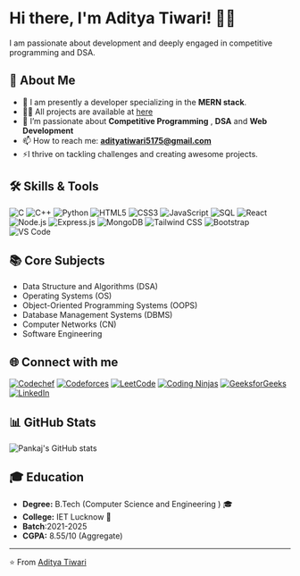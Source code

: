  # Hi there, I'm Aditya Tiwari! 👨‍💻

I am passionate about development and deeply engaged in competitive programming and DSA.
## 🚀 About Me

- 🌱 I am presently a developer specializing in the **MERN stack**.
- 👨‍💻 All  projects are available at [here](https://github.com/Aditya122003?tab=repositories)
- 💬 I’m passionate about **Competitive Programming** , **DSA** and **Web Development**
- 📫 How to reach me: **[adityatiwari5175@gmail.com](mailto:adityatiwari5175@gmail.com)**
- ⚡I thrive on tackling challenges and creating awesome projects.

## 🛠 Skills & Tools

![C](https://img.shields.io/badge/-C-000?&logo=C)
![C++](https://img.shields.io/badge/-C++-00599C?&logo=cplusplus)
![Python](https://img.shields.io/badge/-Python-3776AB?&logo=python)
![HTML5](https://img.shields.io/badge/-HTML5-E34F26?&logo=html5)
![CSS3](https://img.shields.io/badge/-CSS3-1572B6?&logo=css3)
![JavaScript](https://img.shields.io/badge/-JavaScript-F7DF1E?&logo=javascript)
![SQL](https://img.shields.io/badge/-SQL-4479A1?&logo=sql)
![React](https://img.shields.io/badge/-React-61DAFB?&logo=react)
![Node.js](https://img.shields.io/badge/-Node.js-339933?&logo=nodedotjs)
![Express.js](https://img.shields.io/badge/-Express.js-000000?&logo=express)
![MongoDB](https://img.shields.io/badge/-MongoDB-47A248?&logo=mongodb)
![Tailwind CSS](https://img.shields.io/badge/-Tailwind%20CSS-38B2AC?&logo=tailwind-css)
![Bootstrap](https://img.shields.io/badge/-Bootstrap-7952B3?&logo=bootstrap)
![VS Code](https://img.shields.io/badge/-VS%20Code-007ACC?&logo=visual-studio-code)

## 📚 Core Subjects

- Data Structure and Algorithms (DSA)
- Operating Systems (OS)
- Object-Oriented Programming Systems (OOPS)
- Database Management Systems (DBMS)
- Computer Networks (CN)
- Software Engineering

## 🌐 Connect with me

[![Codechef](https://img.shields.io/badge/Codechef-3--star-brightgreen?style=for-the-badge&logo=codechef)](https://www.codechef.com/users/adityatiwar_21)
[![Codeforces](https://img.shields.io/badge/Codeforces-Pupil-green?style=for-the-badge&logo=codeforces)](https://codeforces.com/profile/Aditya_t517)
[![LeetCode](https://img.shields.io/badge/LeetCode-orange?style=for-the-badge&logo=leetcode)](https://leetcode.com/u/Adityatiwari_21/)
[![Coding Ninjas](https://img.shields.io/badge/Coding%20Ninjas-orange?style=for-the-badge&logo=codingninjas)](https://www.naukri.com/code360/profile/AdityaXnaruto)
[![GeeksforGeeks](https://img.shields.io/badge/GeeksforGeeks-White?style=for-the-badge&logo=geeksforgeeks)](https://www.geeksforgeeks.org/user/mycodinge8o/)
[![LinkedIn](https://img.shields.io/badge/LinkedIn-0077B5?style=for-the-badge&logo=linkedin)](https://www.linkedin.com/in/aditya-tiwari-b15394263/)

## 📊 GitHub Stats

![Pankaj's GitHub stats](https://github-readme-stats.vercel.app/api?username=Aditya122003&show_icons=true&theme=radical)

## 🎓 Education

- **Degree:** B.Tech (Computer Science and Engineering ) 🎓
- **College:** IET Lucknow  🏫
- **Batch**:2021-2025
- **CGPA:** 8.55/10 (Aggregate)

---

⭐️ From [Aditya Tiwari](https://github.com/Aditya122003)
